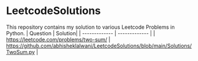 # LeetcodeSolutions
This repository contains my solution to various Leetcode Problems in Python.
| Question  | Solution|
| ------------- | ------------- |
| https://leetcode.com/problems/two-sum/  | https://github.com/abhisheklalwani/LeetcodeSolutions/blob/main/Solutions/TwoSum.py  |
